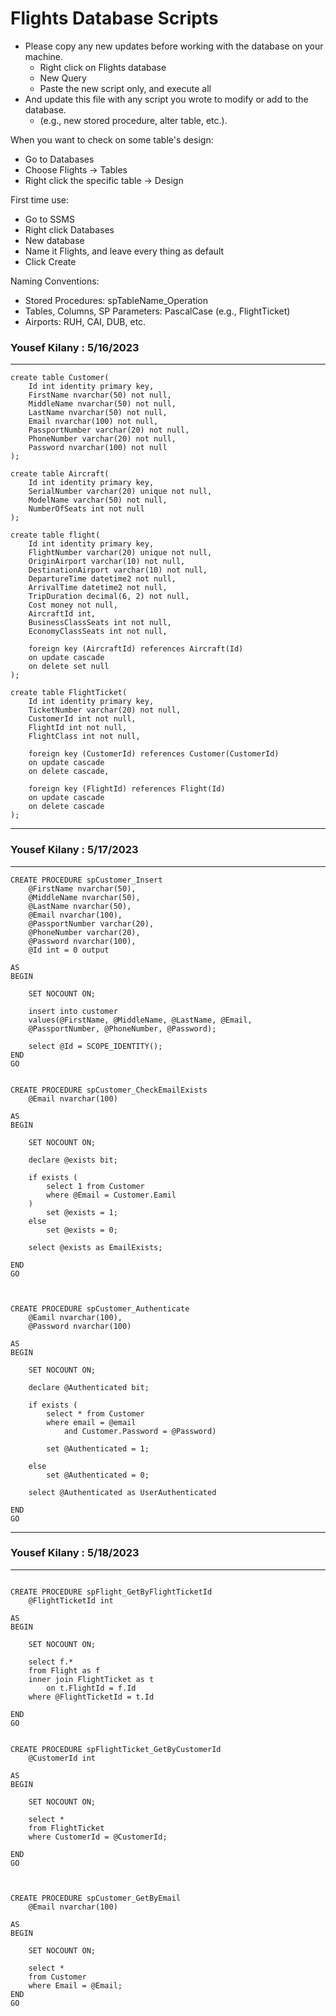 # Flights Database Scripts
- Please copy any new updates before working with the database on your machine.
	+ Right click on Flights database
	+ New Query
	+ Paste the new script only, and execute all
- And update this file with any script you wrote to modify or add to the database.
    + (e.g., new stored procedure, alter table, etc.).

When you want to check on some table's design: 
- Go to Databases
- Choose Flights -> Tables
- Right click the specific table -> Design

First time use: 
- Go to SSMS
- Right click Databases
- New database
- Name it Flights, and leave every thing as default
- Click Create

Naming Conventions:
- Stored Procedures: spTableName_Operation
- Tables, Columns, SP Parameters: PascalCase (e.g., FlightTicket)
- Airports: RUH, CAI, DUB, etc.

### Yousef Kilany : 5/16/2023 
______________________________________________________________________
```
create table Customer(
	Id int identity primary key,
	FirstName nvarchar(50) not null,
	MiddleName nvarchar(50) not null,
	LastName nvarchar(50) not null,
	Email nvarchar(100) not null,
	PassportNumber varchar(20) not null,
	PhoneNumber varchar(20) not null,
	Password nvarchar(100) not null
);

create table Aircraft(
	Id int identity primary key,
	SerialNumber varchar(20) unique not null,
	ModelName varchar(50) not null,
	NumberOfSeats int not null
);

create table flight(
	Id int identity primary key,
	FlightNumber varchar(20) unique not null,
	OriginAirport varchar(10) not null,
	DestinationAirport varchar(10) not null,
	DepartureTime datetime2 not null,
	ArrivalTime datetime2 not null,
	TripDuration decimal(6, 2) not null,
	Cost money not null,
	AircraftId int,
	BusinessClassSeats int not null,
	EconomyClassSeats int not null,

	foreign key (AircraftId) references Aircraft(Id)
	on update cascade
	on delete set null
);

create table FlightTicket(
	Id int identity primary key,
	TicketNumber varchar(20) not null,
	CustomerId int not null,
	FlightId int not null,
	FlightClass int not null,
	
	foreign key (CustomerId) references Customer(CustomerId)
	on update cascade
	on delete cascade,

	foreign key (FlightId) references Flight(Id)
	on update cascade
	on delete cascade
);

```
______________________________________________________________________

### Yousef Kilany : 5/17/2023
______________________________________________________________________
```
CREATE PROCEDURE spCustomer_Insert
	@FirstName nvarchar(50),
	@MiddleName nvarchar(50),
	@LastName nvarchar(50),
	@Email nvarchar(100),
	@PassportNumber varchar(20),
	@PhoneNumber varchar(20),
	@Password nvarchar(100), 
	@Id int = 0 output

AS
BEGIN
	
	SET NOCOUNT ON;

	insert into customer 
	values(@FirstName, @MiddleName, @LastName, @Email,
	@PassportNumber, @PhoneNumber, @Password);

	select @Id = SCOPE_IDENTITY();
END
GO


CREATE PROCEDURE spCustomer_CheckEmailExists
	@Email nvarchar(100)
	
AS
BEGIN
	
	SET NOCOUNT ON;

	declare @exists bit;

	if exists (
		select 1 from Customer 
		where @Email = Customer.Eamil
	) 
		set @exists = 1;
	else
		set @exists = 0;

	select @exists as EmailExists;
    
END
GO



CREATE PROCEDURE spCustomer_Authenticate
	@Eamil nvarchar(100),
	@Password nvarchar(100)

AS
BEGIN

	SET NOCOUNT ON;

	declare @Authenticated bit;

	if exists (
		select * from Customer
		where email = @email 
			and Customer.Password = @Password)

		set @Authenticated = 1;

	else 
		set @Authenticated = 0;

	select @Authenticated as UserAuthenticated

END
GO

```
______________________________________________________________________

### Yousef Kilany : 5/18/2023
______________________________________________________________________

```

CREATE PROCEDURE spFlight_GetByFlightTicketId
	@FlightTicketId int

AS
BEGIN

	SET NOCOUNT ON;
	
	select f.* 
	from Flight as f
	inner join FlightTicket as t 
		on t.FlightId = f.Id
	where @FlightTicketId = t.Id

END
GO


CREATE PROCEDURE spFlightTicket_GetByCustomerId
	@CustomerId int

AS
BEGIN

	SET NOCOUNT ON;

	select * 
	from FlightTicket
	where CustomerId = @CustomerId;

END
GO



CREATE PROCEDURE spCustomer_GetByEmail
	@Email nvarchar(100)

AS
BEGIN
	
	SET NOCOUNT ON;

	select * 
	from Customer
	where Email = @Email;
END
GO

```